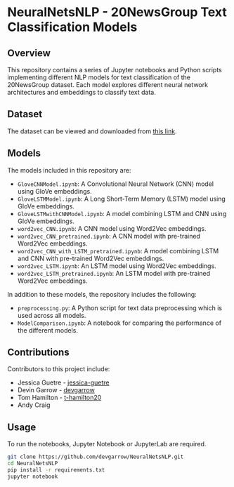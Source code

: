 # NeuralNetsNLP - 20NewsGroup Text Classification Models

## Overview
This repository contains a series of Jupyter notebooks and Python scripts implementing different NLP models for text classification of the 20NewsGroup dataset. Each model explores different neural network architectures and embeddings to classify text data.

## Dataset
The dataset can be viewed and downloaded from [this link](http://qwone.com/~jason/20Newsgroups/).

## Models
The models included in this repository are:
- `GloveCNNModel.ipynb`: A Convolutional Neural Network (CNN) model using GloVe embeddings.
- `GloveLSTMModel.ipynb`: A Long Short-Term Memory (LSTM) model using GloVe embeddings.
- `GloveLSTMwithCNNModel.ipynb`: A model combining LSTM and CNN using GloVe embeddings.
- `word2vec_CNN.ipynb`: A CNN model using Word2Vec embeddings.
- `word2vec_CNN_pretrained.ipynb`: A CNN model with pre-trained Word2Vec embeddings.
- `word2vec_CNN_with_LSTM_pretrained.ipynb`: A model combining LSTM and CNN with pre-trained Word2Vec embeddings.
- `word2vec_LSTM.ipynb`: An LSTM model using Word2Vec embeddings.
- `word2vec_LSTM_pretrained.ipynb`: An LSTM model with pre-trained Word2Vec embeddings.

In addition to these models, the repository includes the following:
- `preprocessing.py`: A Python script for text data preprocessing which is used across all models.
- `ModelComparison.ipynb`: A notebook for comparing the performance of the different models.

## Contributions
Contributors to this project include:
- Jessica Guetre - [jessica-guetre](https://github.com/jessica-guetre)
- Devin Garrow - [devgarrow](https://github.com/devgarrow)
- Tom Hamilton - [t-hamilton20](https://github.com/t-hamilton20)
- Andy Craig

## Usage
To run the notebooks, Jupyter Notebook or JupyterLab are required.
```bash
git clone https://github.com/devgarrow/NeuralNetsNLP.git
cd NeuralNetsNLP
pip install -r requirements.txt
jupyter notebook
